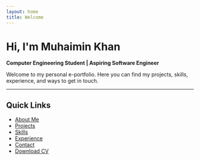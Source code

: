 ```yaml
---
layout: home
title: Welcome
---
```


# Hi, I'm Muhaimin Khan

**Computer Engineering Student | Aspiring Software Engineer**  

Welcome to my personal e-portfolio. Here you can find my projects, skills, experience, and ways to get in touch.

---

## Quick Links

- [About Me](/about/)
- [Projects](/projects/)
- [Skills](/skills/)
- [Experience](/experience/)
- [Contact](/contact/)
- [Download CV](assets/CV.pdf) <!-- replace with actual CV file path -->

